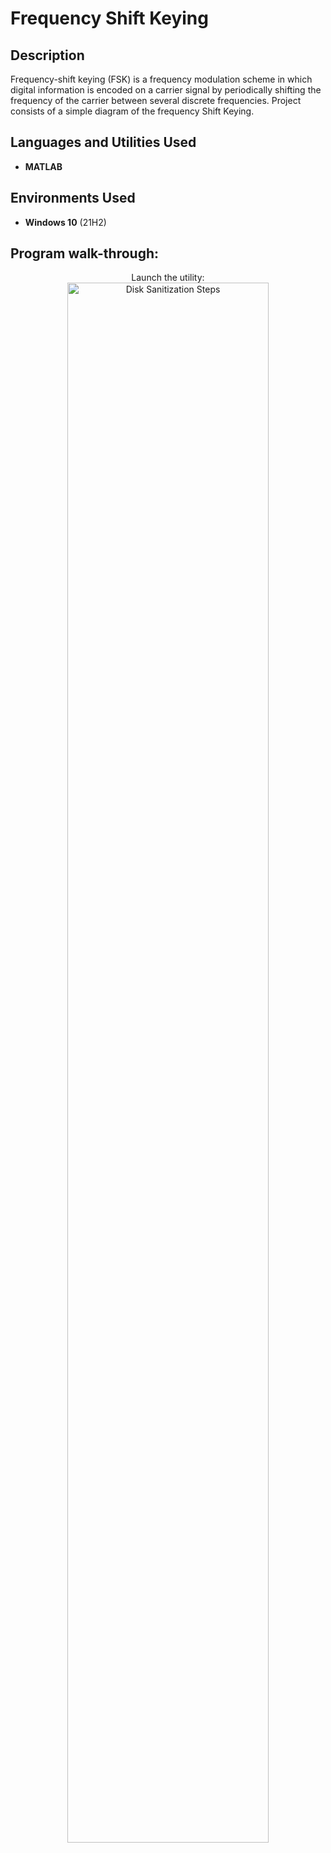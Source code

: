 <h1>Frequency Shift Keying</h1>


<h2>Description</h2>
Frequency-shift keying (FSK) is a frequency modulation scheme in which digital information is encoded on a carrier signal by periodically shifting the frequency of the carrier between several discrete frequencies. Project consists of a simple diagram of the frequency Shift Keying.
<br />


<h2>Languages and Utilities Used</h2>

- <b>MATLAB</b> 

<h2>Environments Used </h2>

- <b>Windows 10</b> (21H2)

<h2>Program walk-through:</h2>

<p align="center">
Launch the utility: <br/>
<img src="https://imgur.com/VwWGbX6.png" height="80%" width="80%" alt="Disk Sanitization Steps"/>
<br />



<!--
 ```diff
- text in red
+ text in green
! text in orange
# text in gray
@@ text in purple (and bold)@@
```
--!>
